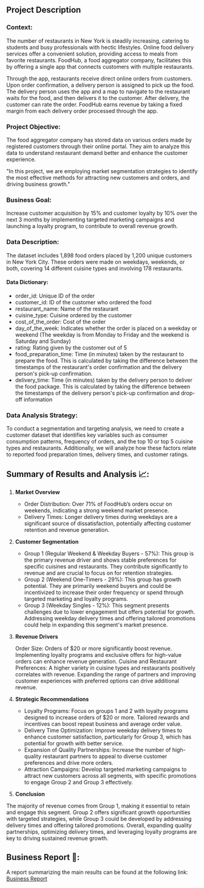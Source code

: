 ## **Project Description**

### **Context:**

The number of restaurants in New York is steadily increasing, catering to students and busy professionals with hectic lifestyles. Online food delivery services offer a convenient solution, providing access to meals from favorite restaurants. FoodHub, a food aggregator company, facilitates this by offering a single app that connects customers with multiple restaurants.

Through the app, restaurants receive direct online orders from customers. Upon order confirmation, a delivery person is assigned to pick up the food. The delivery person uses the app and a map to navigate to the restaurant waits for the food, and then delivers it to the customer. After delivery, the customer can rate the order. FoodHub earns revenue by taking a fixed margin from each delivery order processed through the app.

### **Project Objective:**

The food aggregator company has stored data on various orders made by registered customers through their online portal. They aim to analyze this data to understand restaurant demand better and enhance the customer experience.

"In this project, we are employing market segmentation strategies to identify the most effective methods for attracting new customers and orders, and driving business growth."

### **Business Goal:**
Increase customer acquisition by 15% and customer loyalty by 10% over the next 3 months by implementing targeted marketing campaigns and launching a loyalty program, to contribute to overall revenue growth.


### **Data Description:**

The dataset includes 1,898 food orders placed by 1,200 unique customers in New York City. These orders were made on weekdays, weekends, or both, covering 14 different cuisine types and involving 178 restaurants.

#### **Data Dictionary:**

* order_id: Unique ID of the order
* customer_id: ID of the customer who ordered the food
* restaurant_name: Name of the restaurant
* cuisine_type: Cuisine ordered by the customer
* cost_of_the_order: Cost of the order
* day_of_the_week: Indicates whether the order is placed on a weekday or weekend (The weekday is from Monday to Friday and the weekend is Saturday and Sunday)
* rating: Rating given by the customer out of 5
* food_preparation_time: Time (in minutes) taken by the restaurant to prepare the food. This is calculated by taking the difference between the timestamps of the restaurant's order confirmation and the delivery person's pick-up confirmation.
* delivery_time: Time (in minutes) taken by the delivery person to deliver the food package. This is calculated by taking the difference between the timestamps of the delivery person's pick-up confirmation and drop-off information

### **Data Analysis Strategy:**
To conduct a segmentation and targeting analysis, we need to create a customer dataset that identifies key variables such as consumer consumption patterns, frequency of orders, and the top 10 or top 5 cuisine types and restaurants. Additionally, we will analyze how these factors relate to reported food preparation times, delivery times, and customer ratings.

## Summary of Results and Analysis 📈:

1. **Market Overview**

    * Order Distribution: Over 71% of FoodHub’s orders occur on weekends, indicating a strong weekend market presence.
    * Delivery Times: Longer delivery times during weekdays are a significant source of dissatisfaction, potentially affecting customer retention and revenue generation.

2. **Customer Segmentation**

    * Group 1 (Regular Weekend & Weekday Buyers - 57%): This group is the primary revenue driver and shows stable preferences for specific cuisines and restaurants. They contribute significantly to revenue and are crucial to focus on for retention strategies.
    * Group 2 (Weekend One-Timers - 29%): This group has growth potential. They are primarily weekend buyers and could be incentivized to increase their order frequency or spend through targeted marketing and loyalty programs.
    * Group 3 (Weekday Singles - 12%): This segment presents challenges due to lower engagement but offers potential for growth. Addressing weekday delivery times and offering tailored promotions could help in expanding this segment's market presence.

3. **Revenue Drivers**

    Order Size: Orders of $20 or more significantly boost revenue. Implementing loyalty programs and exclusive offers for high-value orders can enhance revenue generation.
    Cuisine and Restaurant Preferences: A higher variety in cuisine types and restaurants positively correlates with revenue. Expanding the range of partners and improving customer experiences with preferred options can drive additional revenue.

4. **Strategic Recommendations**

    * Loyalty Programs: Focus on groups 1 and 2 with loyalty programs designed to increase orders of $20 or more. Tailored rewards and incentives can boost repeat business and average order value.
    * Delivery Time Optimization: Improve weekday delivery times to enhance customer satisfaction, particularly for Group 3, which has potential for growth with better service.
    * Expansion of Quality Partnerships: Increase the number of high-quality restaurant partners to appeal to diverse customer preferences and drive more orders.
    * Attraction Campaigns: Develop targeted marketing campaigns to attract new customers across all segments, with specific promotions to engage Group 2 and Group 3 effectively.

5. **Conclusion**

  The majority of revenue comes from Group 1, making it essential to retain and engage this segment. Group 2 offers significant growth opportunities with targeted strategies, while Group 3 could be developed by addressing delivery times and offering tailored promotions. Overall, expanding quality partnerships, optimizing delivery times, and leveraging loyalty programs are key to driving sustained revenue growth.


  ## **Business Report 📰:**
A report summarizing the main results can be found at the following link: [Business Report](https://infograph.venngage.com/pl/Ym074wQ9ZQ)
